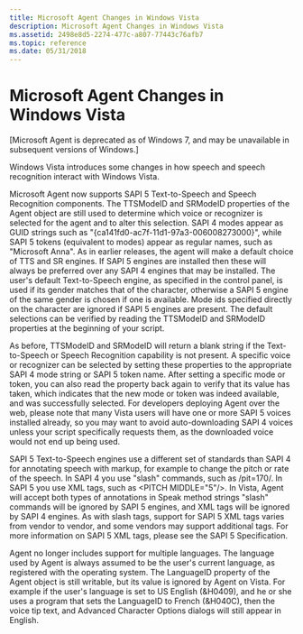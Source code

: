 ```yaml
---
title: Microsoft Agent Changes in Windows Vista
description: Microsoft Agent Changes in Windows Vista
ms.assetid: 2498e8d5-2274-477c-a807-77443c76afb7
ms.topic: reference
ms.date: 05/31/2018
---
```


# Microsoft Agent Changes in Windows Vista

\[Microsoft Agent is deprecated as of Windows 7, and may be unavailable in subsequent versions of Windows.\]

Windows Vista introduces some changes in how speech and speech recognition interact with Windows Vista.

Microsoft Agent now supports SAPI 5 Text-to-Speech and Speech Recognition components. The TTSModeID and SRModeID properties of the Agent object are still used to determine which voice or recognizer is selected for the agent and to alter this selection. SAPI 4 modes appear as GUID strings such as "{ca141fd0-ac7f-11d1-97a3-006008273000}", while SAPI 5 tokens (equivalent to modes) appear as regular names, such as "Microsoft Anna". As in earlier releases, the agent will make a default choice of TTS and SR engines. If SAPI 5 engines are installed then these will always be preferred over any SAPI 4 engines that may be installed. The user's default Text-to-Speech engine, as specified in the control panel, is used if its gender matches that of the character, otherwise a SAPI 5 engine of the same gender is chosen if one is available. Mode ids specified directly on the character are ignored if SAPI 5 engines are present. The default selections can be verified by reading the TTSModeID and SRModeID properties at the beginning of your script.

As before, TTSModeID and SRModeID will return a blank string if the Text-to-Speech or Speech Recognition capability is not present. A specific voice or recognizer can be selected by setting these properties to the appropriate SAPI 4 mode string or SAPI 5 token name. After setting a specific mode or token, you can also read the property back again to verify that its value has taken, which indicates that the new mode or token was indeed available, and was successfully selected. For developers deploying Agent over the web, please note that many Vista users will have one or more SAPI 5 voices installed already, so you may want to avoid auto-downloading SAPI 4 voices unless your script specifically requests them, as the downloaded voice would not end up being used.

SAPI 5 Text-to-Speech engines use a different set of standards than SAPI 4 for annotating speech with markup, for example to change the pitch or rate of the speech. In SAPI 4 you use "slash" commands, such as /pit=170/. In SAPI 5 you use XML tags, such as \<PITCH MIDDLE="5"/>. In Vista, Agent will accept both types of annotations in Speak method strings "slash" commands will be ignored by SAPI 5 engines, and XML tags will be ignored by SAPI 4 engines. As with slash tags, support for SAPI 5 XML tags varies from vendor to vendor, and some vendors may support additional tags. For more information on SAPI 5 XML tags, please see the SAPI 5 Specification.

Agent no longer includes support for multiple languages. The language used by Agent is always assumed to be the user's current language, as registered with the operating system. The LanguageID property of the Agent object is still writable, but its value is ignored by Agent on Vista. For example if the user's language is set to US English (&H0409), and he or she uses a program that sets the LanguageID to French (&H040C), then the voice tip text, and Advanced Character Options dialogs will still appear in English.

 

 




